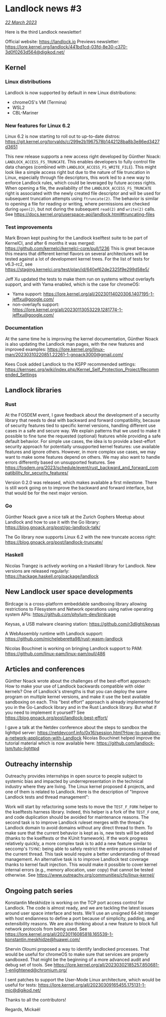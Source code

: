 # Landlock news #3

[*22 March 2023*](https://lore.kernel.org/landlock/d4ed5733-d07b-5548-2534-a63e22906778@digikod.net/)

Here is the third Landlock newsletter!

Official website: <https://landlock.io>
Previews newsletter:
<https://lore.kernel.org/landlock/441bd1cd-03fd-8e30-c370-3d0f0263d564@digikod.net/>

## Kernel

### Linux distributions

Landlock is now supported by default in new Linux distributions:
* chromeOS's VM (Termina)
* WSL2
* CBL-Mariner

### New features for Linux 6.2

Linux 6.2 is now starting to roll out to up-to-date distros:
<https://git.kernel.org/torvalds/c/299e2b1967578b1442128ba8b3e86ed3427d3651>

This new release supports a new access right developed by Günther
Noack: `LANDLOCK_ACCESS_FS_TRUNCATE`.  This enables developers to fully control file
data changes (combined with `LANDLOCK_ACCESS_FS_WRITE_FILE`). This might
look like a simple access right but due to the nature of file truncation
in Linux, especially through file descriptors, this work led to a new
way to enforce Landlock rules, which could be leveraged by future access
rights.
When opening a file, the availability of the `LANDLOCK_ACCESS_FS_TRUNCATE`
right is associated with the newly created file descriptor and will be
used for subsequent truncation attempts using `ftruncate(2)`. The behavior
is similar to opening a file for reading or writing, where permissions
are checked during `open(2)`, but not during the subsequent `read(2)` and
`write(2)` calls.
See <https://docs.kernel.org/userspace-api/landlock.html#truncating-files>

### Test improvements

Mark Brown kept pushing for the Landlock kselftest suite to be part of
KernelCI, and after 6 months it was merged:
<https://github.com/kernelci/kernelci-core/pull/1236>
This is great because this means that different kernel flavors on
several architectures will be tested against a lot of development kernel
trees.
For the list of tests for v6.3-rc2, see
<https://staging.kernelci.org/test/plan/id/640ef62de2325f9e299d58e5/>

Jeff Xu updated the tests to make them run on systems without overlayfs
support, and with Yama enabled, which is the case for chromeOS:
* Yama support:
  <https://lore.kernel.org/all/20230114020306.1407195-1-jeffxu@google.com/>
* non-overlayfs support:
  <https://lore.kernel.org/all/20230113053229.1281774-1-jeffxu@google.com/>

### Documentation

At the same time he is improving the kernel documentation, Günther Noack
is also updating the Landlock man pages, with the new features and
improved examples:
<https://lore.kernel.org/linux-man/20230310220851.22261-1-gnoack3000@gmail.com/>

Kees Cook added Landlock to the KSPP recommended settings:
<https://kernsec.org/wiki/index.php/Kernel_Self_Protection_Project/Recommended_Settings>

## Landlock libraries

### Rust

At the FOSDEM event, I gave feedback about the development of a security
library that needs to deal with backward and forward compatibility,
because of security features tied to specific kernel versions, handling
different use cases in a safe and secure way. We explain patterns that
we used to make it possible to fine tune the requested (optional)
features while providing a safe default behavior. For simple use cases,
the idea is to provide a best-effort security approach for potentially
unsupported kernel features: use available features and ignore others.
However, in more complex use cases, we may want to make some features
depend on others. We may also want to handle errors differently based on
unsupported features.
See
<https://fosdem.org/2023/schedule/event/rust_backward_and_forward_compatibility_for_security_features/>

Version 0.2.0 was released, which makes available a first milestone.
There is still work going on to improve the backward and forward
interface, but that would be for the next major version.

### Go

Günther Noack gave a nice talk at the Zurich Gophers Meetup about
Landlock and how to use it with the Go library:
<https://blog.gnoack.org/post/go-landlock-talk/>

The Go library now supports Linux 6.2 with the new truncate access
right: <https://blog.gnoack.org/post/landlock-truncate/>

### Haskell

Nicolas Trangez is actively working on a Haskell library for Landlock.
New versions are released regularly:
<https://hackage.haskell.org/package/landlock>

## New Landlock user space developments

Birdcage is a cross-platform embeddable sandboxing library allowing
restrictions to Filesystem and Network operations using native operating
system APIs: <https://github.com/phylum-dev/birdcage>

Keysas, a USB malware cleaning station: <https://github.com/r3dlight/keysas>

A WebAssembly runtime with Landlock support:
<https://github.com/micheleberetta98/rust-wasm-landlock>

Nicolas Bouchinet is working on bringing Landlock support to PAM:
<https://github.com/linux-pam/linux-pam/pull/486>

## Articles and conferences

Günther Noack wrote about the challenges of the best-effort approach:
How to make your use of Landlock backwards compatible with older kernels?
One of Landlock's strengths is that you can deploy the same program on
multiple kernel versions, and make it use the best available sandboxing
on each. This "best effort" approach is already implemented for you in
the Go-Landlock library and in the Rust Landlock library. But what if
you need to implement it yourself?
See <https://blog.gnoack.org/post/landlock-best-effort/>

I gave a talk at the Netdev conference about the steps to sandbox the
lighttpd server:
<https://netdevconf.info/0x16/session.html?How-to-sandbox-a-network-application-with-Landlock>
Nicolas Bouchinet helped improve the tutorial material which is now
available here: <https://github.com/landlock-lsm/tuto-lighttpd>

## Outreachy internship

Outreachy provides internships in open source to people subject to
systemic bias and impacted by underrepresentation in the technical
industry where they are living. The Linux kernel proposed 4 projects,
and one of them is related to Landlock. Here is the description of
"Improve Landlock tests and thread management":

Work will start by refactoring some tests to move the `TEST_F_FORK` helper
to the kselftests harness library. Indeed, this helper is a fork of the
`TEST_F` one, and code duplication should be avoided for maintenance reasons.
The second task is to improve Landlock ruleset merges with the thread's
Landlock domain to avoid domains without any direct thread to them. To
make sure that the current behavior is kept as is, new tests will be
added (thanks to the kselftests or the KUnit framework).
If the work progress relatively quickly, a more complex task is to add a
new feature similar to seccomp's `TSYNC`: being able to safely restrict
the entire process instead of the current thread. This task would
require a better understanding of thread
management.
An alternative task is to improve Landlock test coverage thanks to
kernel fault injection. This would make it possible to cover kernel
internal errors (e.g., memory allocation, user copy) that cannot be
tested otherwise.
See <https://www.outreachy.org/communities/cfp/linux-kernel/>

## Ongoing patch series

Konstantin Meskhidze is working on the TCP port access control for
Landlock. The code is almost ready, and we are tackling the latest
issues around user space interface and tests. We'll use an unsigned
64-bit integer with host endianness to define a port because of
simplicity, padding, and extensibility reasons. We are also thinking
about a new feature to block full network protocols from being used.
See
<https://lore.kernel.org/all/20230116085818.165539-1-konstantin.meskhidze@huawei.com/>

Shervin Oloumi proposed a way to identify landlocked processes. That
would be useful for chromeOS to make sure that services are properly
sandboxed. That might be the beginning of a more advanced audit and
debug set of tools.
See
<https://lore.kernel.org/all/20230302185257.850681-1-enlightened@chromium.org/>

I sent patches to support the User-Mode Linux architecture, which would
be useful for tests:
<https://lore.kernel.org/all/20230309165455.175131-1-mic@digikod.net/>


Thanks to all the contributors!

Regards,
  Mickaël

